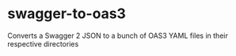 # swagger-to-oas3
Converts a Swagger 2 JSON to a bunch of OAS3 YAML files in their respective directories
